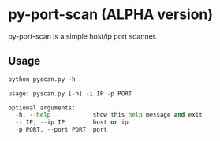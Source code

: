 # py-port-scan (ALPHA version)

py-port-scan is a simple host/ip port scanner.

## Usage

```python
python pyscan.py -h 

usage: pyscan.py [-h] -i IP -p PORT

optional arguments:
  -h, --help            show this help message and exit
  -i IP, --ip IP        host or ip
  -p PORT, --port PORT  port

```
